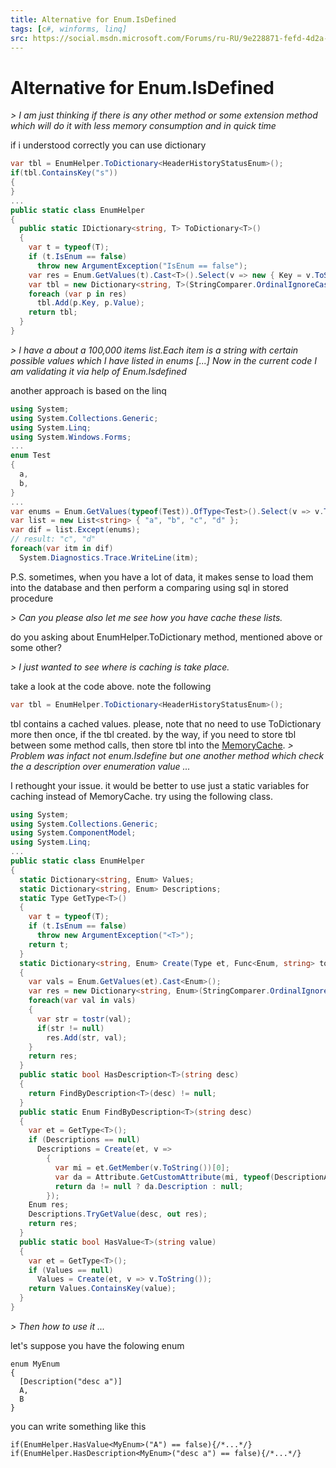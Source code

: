 ```yaml
---
title: Alternative for Enum.IsDefined
tags: [c#, winforms, linq]
src: https://social.msdn.microsoft.com/Forums/ru-RU/9e228871-fefd-4d2a-9f7d-f0be832447d6/alternative-for-enumisdefined?forum=csharpgeneral
---
```

# Alternative for Enum.IsDefined
*> I am just thinking if there is any other method or some extension method which will do it with less memory consumption and in quick time*

if i understood correctly you can use dictionary
```c#
var tbl = EnumHelper.ToDictionary<HeaderHistoryStatusEnum>();
if(tbl.ContainsKey("s"))
{
}
...
public static class EnumHelper
{
  public static IDictionary<string, T> ToDictionary<T>()
  {
    var t = typeof(T);
    if (t.IsEnum == false)
      throw new ArgumentException("IsEnum == false");
    var res = Enum.GetValues(t).Cast<T>().Select(v => new { Key = v.ToString(), Value = v });
    var tbl = new Dictionary<string, T>(StringComparer.OrdinalIgnoreCase);
    foreach (var p in res)
      tbl.Add(p.Key, p.Value);
    return tbl;
  }
}
```
*> I have a about a 100,000 items list.Each item is a string with certain possible values which I have listed in enums [...] Now in the current code I am validating it via help of Enum.Isdefined*

another approach is based on the linq
```c#
using System;
using System.Collections.Generic;
using System.Linq;
using System.Windows.Forms;
...
enum Test
{
  a,
  b,
}
...
var enums = Enum.GetValues(typeof(Test)).OfType<Test>().Select(v => v.ToString());
var list = new List<string> { "a", "b", "c", "d" };
var dif = list.Except(enums);
// result: "c", "d"
foreach(var itm in dif)
  System.Diagnostics.Trace.WriteLine(itm);
```
P.S.
sometimes, when you have a lot of data, it makes sense to load them into the database and then perform a comparing using sql in stored procedure

*> Can you please also let me see how you have cache these lists.*

do you asking about EnumHelper.ToDictionary method, mentioned above or some other?

*> I just wanted to see where is caching is take place.*

take a look at the code above. note the following
```c# 
var tbl = EnumHelper.ToDictionary<HeaderHistoryStatusEnum>();
``` 
tbl contains a cached values. 
please, note that no need to use ToDictionary more then once, if the tbl created. 
by the way, if you need to store tbl between some method calls, then store tbl into the [MemoryCache](http://msdn.microsoft.com/en-us/library/system.runtime.caching.memorycache.aspx).
*> Problem was infact not enum.Isdefine but one another method which check the a description over enumeration value ...*

I rethought your issue. it would be better to use just a static variables for caching instead of MemoryCache.
try using the following class.
```c#
using System;
using System.Collections.Generic;
using System.ComponentModel;
using System.Linq;
...
public static class EnumHelper
{
  static Dictionary<string, Enum> Values;
  static Dictionary<string, Enum> Descriptions;
  static Type GetType<T>()
  {
    var t = typeof(T);
    if (t.IsEnum == false) 
      throw new ArgumentException("<T>");
    return t;
  }
  static Dictionary<string, Enum> Create(Type et, Func<Enum, string> tostr)
  {
    var vals = Enum.GetValues(et).Cast<Enum>();
    var res = new Dictionary<string, Enum>(StringComparer.OrdinalIgnoreCase);
    foreach(var val in vals)
    {
      var str = tostr(val);
      if(str != null)
        res.Add(str, val);
    }
    return res;
  }
  public static bool HasDescription<T>(string desc)
  {
    return FindByDescription<T>(desc) != null;
  }
  public static Enum FindByDescription<T>(string desc)
  {
    var et = GetType<T>();
    if (Descriptions == null) 
      Descriptions = Create(et, v => 
        {
          var mi = et.GetMember(v.ToString())[0];
          var da = Attribute.GetCustomAttribute(mi, typeof(DescriptionAttribute)) as DescriptionAttribute;
          return da != null ? da.Description : null;
        });
    Enum res;
    Descriptions.TryGetValue(desc, out res);
    return res;
  }
  public static bool HasValue<T>(string value)
  {
    var et = GetType<T>();
    if (Values == null)
      Values = Create(et, v => v.ToString());
    return Values.ContainsKey(value);
  }
}
```
*> Then how to use it ...*

let's suppose you have the folowing enum
``` 
enum MyEnum
{
  [Description("desc a")]
  A,
  B
}
``` 
you can write something like this
```
if(EnumHelper.HasValue<MyEnum>("A") == false){/*...*/}
if(EnumHelper.HasDescription<MyEnum>("desc a") == false){/*...*/} 
```